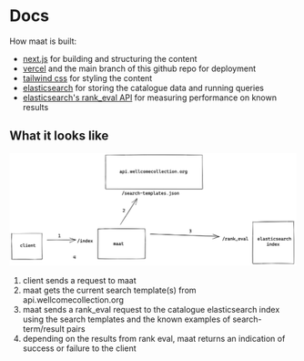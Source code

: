 # Docs

How maat is built:

- [next.js](https://nextjs.org/) for building and structuring the content
- [vercel](https://vercel.com/docs/cli) and the main branch of this github repo for deployment
- [tailwind css](https://tailwindcss.com/) for styling the content
- [elasticsearch](https://www.elastic.co/) for storing the catalogue data and running queries
- [elasticsearch's rank_eval API](https://www.elastic.co/guide/en/elasticsearch/reference/current/search-rank-eval.html) for measuring performance on known results

## What it looks like

![diagram](diagram.png)

1. client sends a request to maat
2. maat gets the current search template(s) from api.wellcomecollection.org
3. maat sends a rank_eval request to the catalogue elasticsearch index using the search templates and the known examples of search-term/result pairs
4. depending on the results from rank eval, maat returns an indication of success or failure to the client
